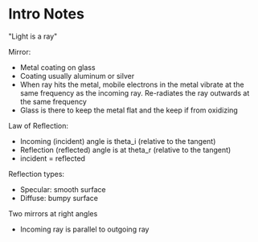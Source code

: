 # Intro Notes

"Light is a ray"

Mirror:
- Metal coating on glass
- Coating usually aluminum or silver
- When ray hits the metal, mobile electrons in the metal vibrate at the same
  frequency as the incoming ray. Re-radiates the ray outwards at the same
  frequency
- Glass is there to keep the metal flat and the keep if from oxidizing

Law of Reflection:
- Incoming (incident) angle is theta_i (relative to the tangent)
- Reflection (reflected) angle is at theta_r (relative to the tangent)
- incident = reflected

Reflection types:
- Specular: smooth surface
- Diffuse: bumpy surface

Two mirrors at right angles
- Incoming ray is parallel to outgoing ray

